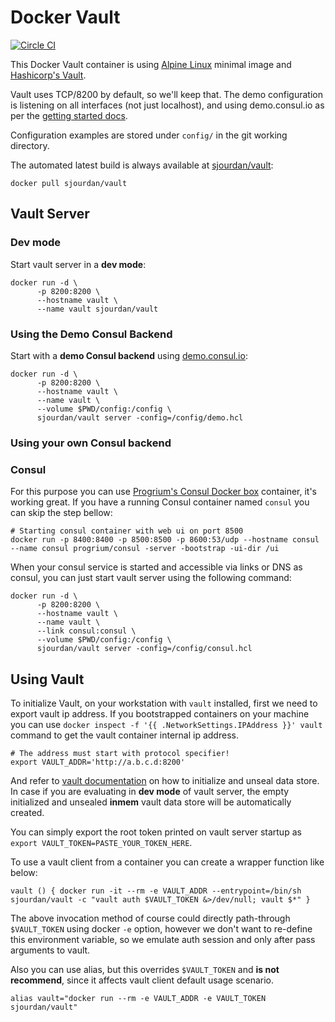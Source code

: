 # Docker Vault

[![Circle CI](https://circleci.com/gh/sjourdan/docker-vault.svg?style=shield)](https://circleci.com/gh/sjourdan/docker-vault)

This Docker Vault container is using [Alpine Linux](https://hub.docker.com/_/alpine/) minimal image and [Hashicorp's Vault](https://vaultproject.io/).

Vault uses TCP/8200 by default, so we'll keep that. The demo configuration is listening on all interfaces (not just localhost), and using demo.consul.io as per the [getting started docs](https://vaultproject.io/intro/getting-started/deploy.html).

Configuration examples are stored under `config/` in the git working directory.

The automated latest build is always available at [sjourdan/vault](https://registry.hub.docker.com/u/sjourdan/vault/):

`docker pull sjourdan/vault`

## Vault Server

### Dev mode

Start vault server in a **dev mode**:

```
docker run -d \
      -p 8200:8200 \
      --hostname vault \
      --name vault sjourdan/vault
```

### Using the Demo Consul Backend

Start with a **demo Consul backend** using [demo.consul.io](https://demo.consul.io):

```
docker run -d \
      -p 8200:8200 \
      --hostname vault \
      --name vault \
      --volume $PWD/config:/config \
      sjourdan/vault server -config=/config/demo.hcl
```

### Using your own Consul backend

### Consul

For this purpose you can use [Progrium's Consul Docker box](https://github.com/gliderlabs/docker-consul) container, it's working great. If you have a running Consul container named `consul` you can skip the step bellow:

```
# Starting consul container with web ui on port 8500
docker run -p 8400:8400 -p 8500:8500 -p 8600:53/udp --hostname consul --name consul progrium/consul -server -bootstrap -ui-dir /ui
```

When your consul service is started and accessible via links or DNS as consul, you can just start vault server using the following command:

```
docker run -d \
      -p 8200:8200 \
      --hostname vault \
      --name vault \
      --link consul:consul \
      --volume $PWD/config:/config \
      sjourdan/vault server -config=/config/consul.hcl
```

## Using Vault

To initialize Vault, on your workstation with `vault` installed, first we need to export vault ip address. If you bootstrapped containers on your machine you can use  `docker inspect -f '{{ .NetworkSettings.IPAddress }}' vault` command to get the vault container internal ip address.

```
# The address must start with protocol specifier!
export VAULT_ADDR='http://a.b.c.d:8200'
```

And refer to [vault documentation](https://www.vaultproject.io/docs/index.html) on how to initialize and unseal data store. In case if you are evaluating in **dev mode** of vault server, the empty initialized and unsealed **inmem** vault data store will be automatically created.

You can simply export the root token printed on vault server startup as `export VAULT_TOKEN=PASTE_YOUR_TOKEN_HERE`.

To use a vault client from a container you can create a wrapper function like below:

```
vault () { docker run -it --rm -e VAULT_ADDR --entrypoint=/bin/sh sjourdan/vault -c "vault auth $VAULT_TOKEN &>/dev/null; vault $*" }
```

The above invocation method of course could directly path-through `$VAULT_TOKEN` using docker `-e` option, however we don't want to re-define this environment variable, so we emulate auth session and only after pass arguments to vault.

Also you can use alias, but this overrides `$VAULT_TOKEN` and **is not recommend**, since it affects vault client default usage scenario.

```
alias vault="docker run --rm -e VAULT_ADDR -e VAULT_TOKEN sjourdan/vault"
```
